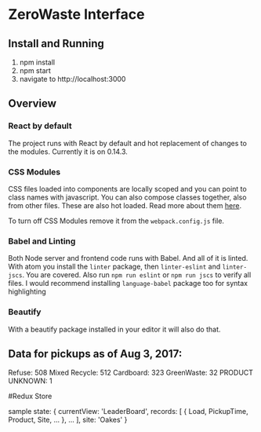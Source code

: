 # ZeroWaste Interface
## Install and Running

1. npm install
2. npm start
3. navigate to http://localhost:3000


## Overview

### React by default
The project runs with React by default and hot replacement of changes to the modules. Currently it is on 0.14.3.

### CSS Modules
CSS files loaded into components are locally scoped and you can point to class names with javascript. You can also compose classes together, also from other files. These are also hot loaded. Read more about them [here](http://glenmaddern.com/articles/css-modules).

To turn off CSS Modules remove it from the `webpack.config.js` file.

### Babel and Linting
Both Node server and frontend code runs with Babel. And all of it is linted. With atom you install the `linter` package, then `linter-eslint` and `linter-jscs`. You are covered. Also run `npm run eslint` or `npm run jscs` to verify all files. I would recommend installing `language-babel` package too for syntax highlighting

### Beautify
With a beautify package installed in your editor it will also do that.


## Data for pickups as of Aug 3, 2017:
  Refuse:  508
  Mixed Recycle:  512
  Cardboard:  323
  GreenWaste:  32
  PRODUCT  UNKNOWN:  1


#Redux Store

sample state:
  {
    currentView: 'LeaderBoard',
    records: [
      { Load,
        PickupTime,
        Product,
        Site,
        ...
      },
      ...
    ],
    site: 'Oakes'
  }
